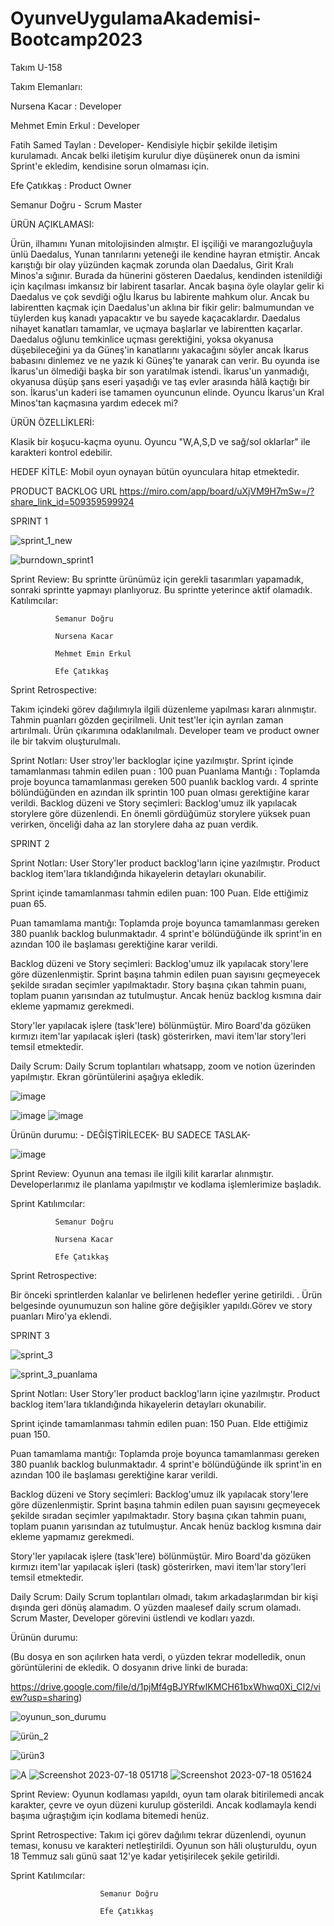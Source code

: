 # OyunveUygulamaAkademisi-Bootcamp2023
Takım U-158




Takım Elemanları:






Nursena Kacar : Developer



Mehmet Emin Erkul : Developer


Fatih Samed Taylan : Developer- Kendisiyle hiçbir şekilde iletişim kurulamadı. Ancak belki iletişim kurulur diye düşünerek onun da ismini Sprint'e ekledim, kendisine sorun olmaması için.



Efe Çatıkkaş : Product Owner



Semanur Doğru - Scrum Master



ÜRÜN AÇIKLAMASI:

Ürün, ilhamını Yunan mitolojisinden almıştır. El işçiliği ve marangozluğuyla ünlü Daedalus, Yunan tanrılarını yeteneği ile kendine hayran etmiştir. Ancak karıştığı bir olay yüzünden kaçmak zorunda olan Daedalus, Girit Kralı Minos'a sığınır. Burada da hünerini gösteren Daedalus, kendinden istenildiği için kaçılması imkansız bir labirent tasarlar. Ancak başına öyle olaylar gelir ki Daedalus ve çok sevdiği oğlu İkarus bu labirente mahkum olur. Ancak bu labirentten kaçmak için Daedalus'un aklına bir fikir gelir: balmumundan ve tüylerden kuş kanadı yapacaktır ve bu sayede kaçacaklardır. Daedalus nihayet kanatları tamamlar, ve uçmaya başlarlar ve labirentten kaçarlar. Daedalus oğlunu temkinlice uçması gerektiğini, yoksa okyanusa düşebileceğini ya da Güneş'in kanatlarını yakacağını söyler ancak İkarus babasını dinlemez ve ne yazık ki Güneş'te yanarak can verir. Bu oyunda ise İkarus'un ölmediği başka bir son yaratılmak istendi. İkarus'un yanmadığı, okyanusa düşüp şans eseri yaşadığı ve taş evler arasında hâlâ kaçtığı bir son. İkarus'un kaderi ise tamamen oyuncunun elinde. Oyuncu İkarus'un Kral Minos'tan kaçmasına yardım edecek mi?





ÜRÜN ÖZELLİKLERİ:


Klasik bir koşucu-kaçma oyunu. Oyuncu "W,A,S,D ve sağ/sol oklarlar" ile karakteri kontrol edebilir.








HEDEF KİTLE: Mobil oyun oynayan bütün oyunculara hitap etmektedir.








PRODUCT BACKLOG URL
https://miro.com/app/board/uXjVM9H7mSw=/?share_link_id=509359599924



SPRINT 1 

![sprint_1_new](https://github.com/semaadogru/OyunveUygulamaAkademisi-Bootcamp2023/assets/72140134/b377e5a0-365e-49b8-ad47-4d8bdf86f4a2)

![burndown_sprint1](https://github.com/semaadogru/OyunveUygulamaAkademisi-Bootcamp2023/assets/72140134/53af3689-d051-4e5d-8d12-ab880dcbe807)








Sprint Review: Bu sprintte ürünümüz için gerekli tasarımları yapamadık, sonraki sprintte yapmayı planlıyoruz. Bu sprintte yeterince aktif olamadık.
Katılımcılar:



              Semanur Doğru

              Nursena Kacar

              Mehmet Emin Erkul

              Efe Çatıkkaş


Sprint Retrospective:

Takım içindeki görev dağılımıyla ilgili düzenleme yapılması kararı alınmıştır.
Tahmin puanları gözden geçirilmeli.
Unit test'ler için ayrılan zaman artırılmalı.
Ürün çıkarımına odaklanılmalı.
Developer team ve product owner ile bir takvim oluşturulmalı.

Sprint Notları: User stroy'ler backloglar içine yazılmıştır.
Sprint içinde tamamlanması tahmin edilen puan : 100 puan
Puanlama Mantığı : Toplamda proje boyunca tamamlanması gereken 500 puanlık backlog vardı. 4 sprinte bölündüğünden en azından ilk sprintin 100 puan olması gerektiğine karar verildi.
Backlog düzeni ve Story seçimleri: Backlog'umuz ilk yapılacak storylere göre düzenlendi. En önemli gördüğümüz storylere yüksek puan verirken, önceliği daha az lan storylere daha az puan verdik.



SPRINT 2 

Sprint Notları: User Story'ler product backlog'ların içine yazılmıştır. Product backlog item'lara tıklandığında hikayelerin detayları okunabilir.

Sprint içinde tamamlanması tahmin edilen puan: 100 Puan. Elde ettiğimiz puan 65.

Puan tamamlama mantığı: Toplamda proje boyunca tamamlanması gereken 380 puanlık backlog bulunmaktadır. 4 sprint'e bölündüğünde ilk sprint'in en azından 100 ile başlaması gerektiğine karar verildi.

Backlog düzeni ve Story seçimleri: Backlog'umuz ilk yapılacak story'lere göre düzenlenmiştir. Sprint başına tahmin edilen puan sayısını geçmeyecek şekilde sıradan seçimler yapılmaktadır. Story başına çıkan tahmin puanı, toplam puanın yarısından az tutulmuştur. Ancak henüz backlog kısmına dair ekleme yapmamız gerekmedi.

Story'ler yapılacak işlere (task'lere) bölünmüştür. Miro Board'da gözüken kırmızı item'lar yapılacak işleri (task) gösterirken, mavi item'lar story'leri temsil etmektedir.

Daily Scrum: Daily Scrum toplantıları whatsapp, zoom ve notion üzerinden yapılmıştır. Ekran görüntülerini aşağıya ekledik.


![image](https://github.com/semaadogru/OyunveUygulamaAkademisi-Bootcamp2023/assets/72140134/0a040573-86e1-422a-93e5-7959618fa6e9)







![image](https://github.com/semaadogru/OyunveUygulamaAkademisi-Bootcamp2023/assets/72140134/60896cc1-63f3-4cc6-82ba-ed4fdbe0a98c)
![image](https://github.com/semaadogru/OyunveUygulamaAkademisi-Bootcamp2023/assets/72140134/93a2114c-8f9b-4e16-94d2-ad3867a442ef)

Ürünün durumu: - DEĞİŞTİRİLECEK- BU SADECE TASLAK-


![image](https://github.com/semaadogru/OyunveUygulamaAkademisi-Bootcamp2023/assets/72140134/3c30fb2f-8bfd-4536-a3c1-d681c1cc56a2)


Sprint Review: Oyunun ana teması ile ilgili kilit kararlar alınmıştır. Developerlarımız ile planlama yapılmıştır ve kodlama işlemlerimize başladık. 

Sprint Katılımcılar:



              Semanur Doğru

              Nursena Kacar

              Efe Çatıkkaş










Sprint Retrospective:


Bir önceki sprintlerden kalanlar ve belirlenen hedefler yerine getirildi. . Ürün belgesinde oyunumuzun son haline göre değişikler yapıldı.Görev ve story puanları Miro'ya eklendi.




SPRINT 3

![sprint_3](https://github.com/semaadogru/OyunveUygulamaAkademisi-Bootcamp2023/assets/72140134/766dd3b1-2635-46b7-92aa-de7f011a416d)

![sprint_3_puanlama](https://github.com/semaadogru/OyunveUygulamaAkademisi-Bootcamp2023/assets/72140134/488f9bdf-6a56-4b51-b148-975bd2b15c8d)


Sprint Notları: User Story'ler product backlog'ların içine yazılmıştır. Product backlog item'lara tıklandığında hikayelerin detayları okunabilir.

Sprint içinde tamamlanması tahmin edilen puan: 150 Puan. Elde ettiğimiz puan 150.

Puan tamamlama mantığı: Toplamda proje boyunca tamamlanması gereken 380 puanlık backlog bulunmaktadır. 4 sprint'e bölündüğünde ilk sprint'in en azından 100 ile başlaması gerektiğine karar verildi.

Backlog düzeni ve Story seçimleri: Backlog'umuz ilk yapılacak story'lere göre düzenlenmiştir. Sprint başına tahmin edilen puan sayısını geçmeyecek şekilde sıradan seçimler yapılmaktadır. Story başına çıkan tahmin puanı, toplam puanın yarısından az tutulmuştur. Ancak henüz backlog kısmına dair ekleme yapmamız gerekmedi.

Story'ler yapılacak işlere (task'lere) bölünmüştür. Miro Board'da gözüken kırmızı item'lar yapılacak işleri (task) gösterirken, mavi item'lar story'leri temsil etmektedir.

Daily Scrum: Daily Scrum toplantıları olmadı, takım arkadaşlarımdan bir kişi dışında geri dönüş alamadım. O yüzden maalesef daily scrum olamadı. Scrum Master, Developer görevini üstlendi ve kodları yazdı.

Ürünün durumu:



(Bu dosya en son açılırken hata verdi, o yüzden tekrar modelledik, onun görüntülerini de ekledik. O dosyanın drive linki de burada: 
 
 
 
 https://drive.google.com/file/d/1pjMf4gBJYRfwIKMCH61bxWhwq0Xi_CI2/view?usp=sharing)
 

![oyunun_son_durumu](https://github.com/semaadogru/OyunveUygulamaAkademisi-Bootcamp2023/assets/72140134/83a63cab-d5ce-4689-b044-52261a6ad603)



![ürün_2](https://github.com/semaadogru/OyunveUygulamaAkademisi-Bootcamp2023/assets/72140134/eb87607b-4e2b-48bb-8075-5b71e6262ca2)



![ürün3](https://github.com/semaadogru/OyunveUygulamaAkademisi-Bootcamp2023/assets/72140134/8b788c7f-6d74-466c-b18f-f02493f95965)

![A](https://github.com/semaadogru/OyunveUygulamaAkademisi-Bootcamp2023/assets/72140134/ba518424-46fc-4d11-a57d-4ee9a8aa1639)
![Screenshot 2023-07-18 051718](https://github.com/semaadogru/OyunveUygulamaAkademisi-Bootcamp2023/assets/72140134/7d7a2393-a1d3-4768-8ddb-49fea13ca77a)
![Screenshot 2023-07-18 051624](https://github.com/semaadogru/OyunveUygulamaAkademisi-Bootcamp2023/assets/72140134/72b16e9d-240f-400f-8b16-d9a8a8ed406a)


Sprint Review: Oyunun kodlaması yapıldı, oyun tam olarak bitirilemedi ancak karakter, çevre ve oyun düzeni kurulup gösterildi. Ancak kodlamayla kendi başıma uğraştığım için kodlama bitemedi henüz.







Sprint Retrospective: Takım içi görev dağılımı tekrar düzenlendi, oyunun teması, konusu ve karakteri netleştirildi. Oyunun son hâli oluşturuldu, oyun 18 Temmuz salı günü saat 12'ye kadar yetişirilecek şekile getirildi. 









Sprint Katılımcılar:  


                        Semanur Doğru 

                        Efe Çatıkkaş







